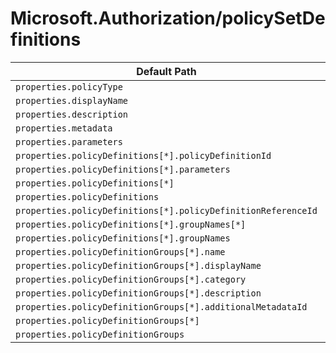 # Microsoft.Authorization/policySetDefinitions

| Default Path | Alias |
|---|---|
| `properties.policyType` | `Microsoft.Authorization/policySetDefinitions/policyType` |
| `properties.displayName` | `Microsoft.Authorization/policySetDefinitions/displayName` |
| `properties.description` | `Microsoft.Authorization/policySetDefinitions/description` |
| `properties.metadata` | `Microsoft.Authorization/policySetDefinitions/metadata` |
| `properties.parameters` | `Microsoft.Authorization/policySetDefinitions/parameters` |
| `properties.policyDefinitions[*].policyDefinitionId` | `Microsoft.Authorization/policySetDefinitions/policyDefinitions[*].policyDefinitionId` |
| `properties.policyDefinitions[*].parameters` | `Microsoft.Authorization/policySetDefinitions/policyDefinitions[*].parameters` |
| `properties.policyDefinitions[*]` | `Microsoft.Authorization/policySetDefinitions/policyDefinitions[*]` |
| `properties.policyDefinitions` | `Microsoft.Authorization/policySetDefinitions/policyDefinitions` |
| `properties.policyDefinitions[*].policyDefinitionReferenceId` | `Microsoft.Authorization/policySetDefinitions/policyDefinitions[*].policyDefinitionReferenceId` |
| `properties.policyDefinitions[*].groupNames[*]` | `Microsoft.Authorization/policySetDefinitions/policyDefinitions[*].groupNames[*]` |
| `properties.policyDefinitions[*].groupNames` | `Microsoft.Authorization/policySetDefinitions/policyDefinitions[*].groupNames` |
| `properties.policyDefinitionGroups[*].name` | `Microsoft.Authorization/policySetDefinitions/policyDefinitionGroups[*].name` |
| `properties.policyDefinitionGroups[*].displayName` | `Microsoft.Authorization/policySetDefinitions/policyDefinitionGroups[*].displayName` |
| `properties.policyDefinitionGroups[*].category` | `Microsoft.Authorization/policySetDefinitions/policyDefinitionGroups[*].category` |
| `properties.policyDefinitionGroups[*].description` | `Microsoft.Authorization/policySetDefinitions/policyDefinitionGroups[*].description` |
| `properties.policyDefinitionGroups[*].additionalMetadataId` | `Microsoft.Authorization/policySetDefinitions/policyDefinitionGroups[*].additionalMetadataId` |
| `properties.policyDefinitionGroups[*]` | `Microsoft.Authorization/policySetDefinitions/policyDefinitionGroups[*]` |
| `properties.policyDefinitionGroups` | `Microsoft.Authorization/policySetDefinitions/policyDefinitionGroups` |

